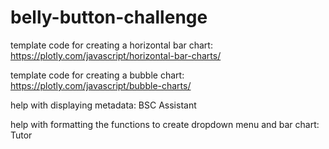 # belly-button-challenge

template code for creating a horizontal bar chart: https://plotly.com/javascript/horizontal-bar-charts/

template code for creating a bubble chart: https://plotly.com/javascript/bubble-charts/

help with displaying metadata: BSC Assistant

help with formatting the functions to create dropdown menu and bar chart: Tutor